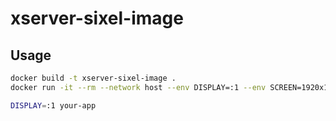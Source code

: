 # xserver-sixel-image

## Usage

```sh
docker build -t xserver-sixel-image .
docker run -it --rm --network host --env DISPLAY=:1 --env SCREEN=1920x1080 xserver-sixel-image

DISPLAY=:1 your-app
```
